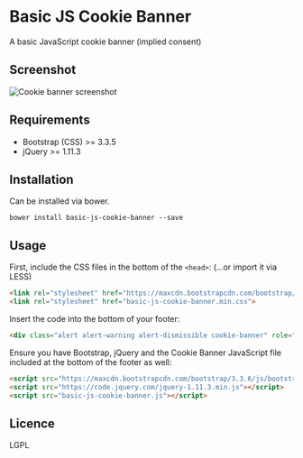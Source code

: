 # Basic JS Cookie Banner
A basic JavaScript cookie banner (implied consent)

## Screenshot

![Cookie banner screenshot](http://i.imgur.com/3sLPVXl.png)

## Requirements

* Bootstrap (CSS) >= 3.3.5
* jQuery >= 1.11.3

## Installation

Can be installed via bower.

`bower install basic-js-cookie-banner --save`

## Usage
First, include the CSS files in the bottom of the `<head>`: (...or import it via LESS)
```html
<link rel="stylesheet" href="https://maxcdn.bootstrapcdn.com/bootstrap/3.3.6/css/bootstrap.min.css" integrity="sha384-1q8mTJOASx8j1Au+a5WDVnPi2lkFfwwEAa8hDDdjZlpLegxhjVME1fgjWPGmkzs7" crossorigin="anonymous">
<link rel="stylesheet" href="basic-js-cookie-banner.min.css">
```

Insert the code into the bottom of your footer:
```html
<div class="alert alert-warning alert-dismissible cookie-banner" role="alert"><div style="display: none;" class="close" data-dismiss="alert" aria-label="Close"><span aria-hidden="true">&times;</span></div> We use cookies to improve your experience. Please read our <a href="/cookiepolicy.html">cookie policy</a> for more information about how we use cookies.</div>
```

Ensure you have Bootstrap, jQuery and the Cookie Banner JavaScript file included at the bottom of the footer as well:
```html
<script src="https://maxcdn.bootstrapcdn.com/bootstrap/3.3.6/js/bootstrap.min.js" integrity="sha384-0mSbJDEHialfmuBBQP6A4Qrprq5OVfW37PRR3j5ELqxss1yVqOtnepnHVP9aJ7xS" crossorigin="anonymous"></script>
<script src="https://code.jquery.com/jquery-1.11.3.min.js"></script>
<script src="basic-js-cookie-banner.js"></script>
```

## Licence
LGPL
